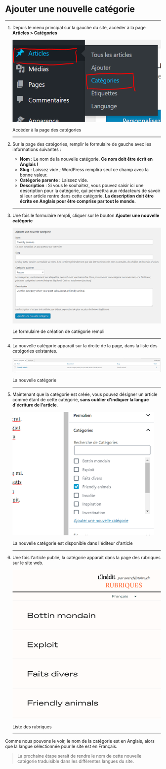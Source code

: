 # Ajouter une nouvelle catégorie

---

1. Depuis le menu principal sur la gauche du site, accéder à la page **Articles > Catégories**

    ![](Untitled-74f4f11d-a21b-407a-b144-eee2334d8411.png)

    Accéder à la page des catégories

    ---

2. Sur la page des catégories, remplir le formulaire de gauche avec les informations suivantes :
    - **Nom** : Le nom de la nouvelle catégorie. **Ce nom doit être écrit en Anglais !**
    - **Slug** : Laissez vide ; WordPress remplira seul ce champ avec la bonne valeur.
    - **Catégorie parente** : Laissez vide.
    - **Description** : Si vous le souhaitez, vous pouvez saisir ici une description pour la catégorie, qui permettra aux rédacteurs de savoir si leur article rentre dans cette catégorie. **La description doit être écrite en Anglais pour être comprise par tout le monde.**

    ---

3. Une fois le formulaire rempli, cliquer sur le bouton **Ajouter une nouvelle catégorie**

    ![](2019-04-02-14-23-nh3-mag-9bf6f2ae-31a5-4381-9c47-643312d2361d.heig-vd.ch.png)

    Le formulaire de création de catégorie rempli

    ---

4. La nouvelle catégorie apparaît sur la droite de la page, dans la liste des catégories existantes.

    ![](2019-04-02-14-25-nh3-mag-d35238e3-9beb-44b6-8ff7-2cfa2bc8eb4c.heig-vd.ch.png)

    La nouvelle catégorie

    ---

5. Maintenant que la catégorie est créée, vous pouvez désigner un article comme étant de cette catégorie, **sans oublier d'indiquer la langue d'écriture de l'article**.

    ![](2019-04-02-14-31-nh3-mag-5822baaf-44db-4d14-8ecd-f334a28994cb.heig-vd.ch.png)

    La nouvelle catégorie est disponible dans l'éditeur d'article

    ---

6. Une fois l'article publié, la catégorie apparaît dans la page des rubriques sur le site web.

    ![](2019-04-02-14-33-nh3-mag-62f43673-caca-4035-945f-2ea8c4501bf0.heig-vd.ch.png)

    Liste des rubriques

    ---

Comme nous pouvons le voir, le nom de la catégorie est en Anglais, alors que la langue sélectionnée pour le site est en Français.

> La prochaine étape serait de rendre le nom de cette nouvelle catégorie traduisible dans les différentes langues du site.